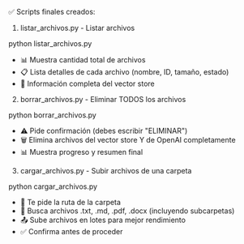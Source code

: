 ✅ Scripts finales creados:

  1. listar_archivos.py - Listar archivos

  python listar_archivos.py
  - 📊 Muestra cantidad total de archivos
  - 📋 Lista detalles de cada archivo (nombre, ID, tamaño, estado)
  - 📁 Información completa del vector store

  2. borrar_archivos.py - Eliminar TODOS los archivos

  python borrar_archivos.py
  - ⚠️ Pide confirmación (debes escribir "ELIMINAR")
  - 🗑️ Elimina archivos del vector store Y de OpenAI completamente
  - 📊 Muestra progreso y resumen final

  3. cargar_archivos.py - Subir archivos de una carpeta

  python cargar_archivos.py
  - 📂 Te pide la ruta de la carpeta
  - 📁 Busca archivos .txt, .md, .pdf, .docx (incluyendo subcarpetas)
  - 📤 Sube archivos en lotes para mejor rendimiento
  - ✅ Confirma antes de proceder